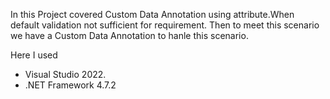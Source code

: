 In this Project covered Custom Data Annotation using attribute.When default validation not sufficient for requirement.
Then to meet this scenario we have a Custom Data Annotation to hanle this scenario.

Here I used
- Visual Studio 2022.
- .NET Framework 4.7.2
